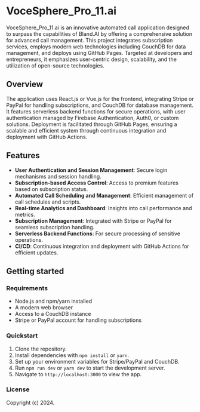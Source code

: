 # VoceSphere_Pro_11.ai

VoceSphere_Pro_11.ai is an innovative automated call application designed to surpass the capabilities of Bland.AI by offering a comprehensive solution for advanced call management. This project integrates subscription services, employs modern web technologies including CouchDB for data management, and deploys using GitHub Pages. Targeted at developers and entrepreneurs, it emphasizes user-centric design, scalability, and the utilization of open-source technologies.

## Overview

The application uses React.js or Vue.js for the frontend, integrating Stripe or PayPal for handling subscriptions, and CouchDB for database management. It features serverless backend functions for secure operations, with user authentication managed by Firebase Authentication, Auth0, or custom solutions. Deployment is facilitated through GitHub Pages, ensuring a scalable and efficient system through continuous integration and deployment with GitHub Actions.

## Features

- **User Authentication and Session Management**: Secure login mechanisms and session handling.
- **Subscription-based Access Control**: Access to premium features based on subscription status.
- **Automated Call Scheduling and Management**: Efficient management of call schedules and scripts.
- **Real-time Analytics and Dashboard**: Insights into call performance and metrics.
- **Subscription Management**: Integrated with Stripe or PayPal for seamless subscription handling.
- **Serverless Backend Functions**: For secure processing of sensitive operations.
- **CI/CD**: Continuous integration and deployment with GitHub Actions for efficient updates.

## Getting started

### Requirements

- Node.js and npm/yarn installed
- A modern web browser
- Access to a CouchDB instance
- Stripe or PayPal account for handling subscriptions

### Quickstart

1. Clone the repository.
2. Install dependencies with `npm install` or `yarn`.
3. Set up your environment variables for Stripe/PayPal and CouchDB.
4. Run `npm run dev` or `yarn dev` to start the development server.
5. Navigate to `http://localhost:3000` to view the app.

### License

Copyright (c) 2024.
